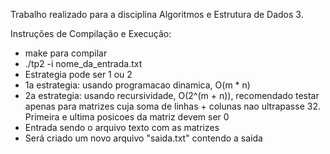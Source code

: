 Trabalho realizado para a disciplina Algoritmos e Estrutura de Dados 3.

Instruções de Compilação e Execução:
- make para compilar
- ./tp2 <estrategia> -i nome_da_entrada.txt
- Estrategia pode ser 1 ou 2
- 1a estrategia: usando programacao dinamica, O(m * n)
- 2a estrategia: usando recursividade, O(2^(m + n)), recomendado testar apenas para matrizes cuja soma de linhas + colunas nao ultrapasse 32. Primeira e ultima posicoes da matriz devem ser 0
- Entrada sendo o arquivo texto com as matrizes
- Será criado um novo arquivo "saida.txt" contendo a saida
